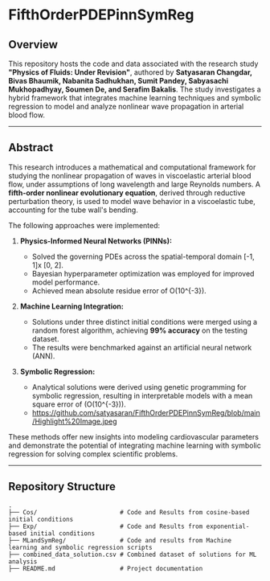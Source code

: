 # FifthOrderPDEPinnSymReg

## Overview

This repository hosts the code and data associated with the research study **"Physics of Fluids: Under Revision"**, authored by **Satyasaran Changdar, Bivas Bhaumik, Nabanita Sadhukhan, Sumit Pandey, Sabyasachi Mukhopadhyay, Soumen De, and Serafim Bakalis**. The study investigates a hybrid framework that integrates machine learning techniques and symbolic regression to model and analyze nonlinear wave propagation in arterial blood flow.

---

## Abstract

This research introduces a mathematical and computational framework for studying the nonlinear propagation of waves in viscoelastic arterial blood flow, under assumptions of long wavelength and large Reynolds numbers. A **fifth-order nonlinear evolutionary equation**, derived through reductive perturbation theory, is used to model wave behavior in a viscoelastic tube, accounting for the tube wall's bending.

The following approaches were implemented:

1. **Physics-Informed Neural Networks (PINNs):**
   - Solved the governing PDEs across the spatial-temporal domain [-1, 1]x [0, 2].
   - Bayesian hyperparameter optimization was employed for improved model performance.
   - Achieved mean absolute residue error of O(10^{-3}).

2. **Machine Learning Integration:**
   - Solutions under three distinct initial conditions were merged using a random forest algorithm, achieving **99% accuracy** on the testing dataset.
   - The results were benchmarked against an artificial neural network (ANN).

3. **Symbolic Regression:**
   - Analytical solutions were derived using genetic programming for symbolic regression, resulting in interpretable models with a mean square error of \(O(10^{-3})\).
   - https://github.com/satyasaran/FifthOrderPDEPinnSymReg/blob/main/Highlight%20Image.jpeg

These methods offer new insights into modeling cardiovascular parameters and demonstrate the potential of integrating machine learning with symbolic regression for solving complex scientific problems.

---

## Repository Structure

```plaintext
.
├── Cos/                       # Code and Results from cosine-based initial conditions
├── Exp/                       # Code and Results from exponential-based initial conditions
├── MLandSymReg/               # Code and results from Machine learning and symbolic regression scripts
├── combined_data_solution.csv # Combined dataset of solutions for ML analysis
├── README.md                  # Project documentation
